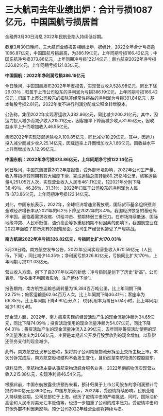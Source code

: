 # 三大航司去年业绩出炉：合计亏损1087亿元，中国国航亏损居首

金融界3月30日消息 2022年民航业陷入持续低谷期。

截至3月30日晚间，三大航司业绩报告相继出炉，据统计，2022全年合计亏损逾1086.87亿元，中国国航亏损最高，为386.19亿元，上年同期亏损166.42亿元；中国东航净亏损373.86亿元，上年同期净亏损122.14亿元；南方航空2022年净亏损326.82亿元，上年同期亏损121.03亿元。

**中国国航：2022年净利润亏损386.19亿元**

今日晚间，中国国航发布2022年年度报告，实现营业收入528.98亿元，同比下降29.03％；归属于上市公司股东的净利润为亏损386.19亿元，上年同期亏损166.42亿元；归属于上市公司股东的扣除非经常性损益的净利润为亏损391.84亿元；基本每股亏损2.81元，2022年度不进行利润分配或公积金转增股本。

公告称，集团2022年实现客运收入382.96亿元，同比减少200.21亿元。其中，因运力投入减少而减少收入215.11亿元，因客座率下降而减少收入31.65亿元，因收益水平上升而增加收入46.55亿元。

集团2022年实现货邮运输收入100.85亿元，同比减少10.29亿元。其中，因运力投入减少而减少收入25.14亿元，因载运率上升而增加收入1.86亿元，因收益水平上升而增加收入12.99亿元。

**中国东航：2022年净亏损373.86亿元，上年同期净亏损122.14亿元**

同日晚间，中国东航披露2022年度报告，受外部环境影响，2022年公司生产量、收入等指标较同期有较大幅度下滑，完成运输总周转量80.25亿吨公里，旅客运输量4,251.05万人次，实现营业收入人民币461.11亿元，较2021年分别下降38.49％、46.26％、31.31％，2022年归属于公司股东的净利润为人民币-373.86亿元，上年同期净亏损122.14亿元。

对此，中国东航表示，2022年，全球经济增速显著放缓，国际货币基金组织预测全球经济增长率从2021年的6.2％下降至2022年的3.4％。我国经济恢复的基础尚不牢固，面临着需求收缩、供给冲击、预期转弱三重压力。在市场持续低迷、国际地缘冲突、人民币贬值、油价高企等多重超预期不利因素的影响下，我国航空业在2022年面临了前所未有的困难局面，公司生产经营也遭受了严峻挑战。

**南方航空2022年净亏损326.82亿元，亏损同比扩大170.03％**

3月28日晚，南方航空发布公告，2022年公司实现营业收入870.59亿元（人民币，下同），同比减少14.35％；净利润亏损326.82亿元，亏损同比扩大170％，上年同期亏损121.03亿元。

营业收入方面，创下了自2011年以来的新低；净亏损则是创下了历史“新高”。公司表示，“受多重不利因素影响，生产整体下滑”。

报告期内，南方航空运输总周转量为16,384百万吨公里，比上年同期下降22.75％；旅客运输量62.64百万人次，比上年同期下降36.41％；客座率为66.35％，比上年同期下降4.90百分点；飞机利用率为每日5.04小时，比上年同期减少1.92小时。

现金流方面，2022年，南方航空实现的经营活动产生的现金流量净额为34.65亿元，同比下降74.09％；投资活动使用的现金流量净额为54.07亿元，同比下降64.31％；筹资活动产生的现金流量净流入2.99亿元，去年同期筹资活动使用的现金流量净流出为21.68亿元，主要是本期非公开发行股票收到的现金增加，以及偿还债务支付的现金减少。

此外，南方航空还发布公告称，拟将其子公司南航物流分拆至上交所主板上市。本次分拆完成后，南方航空股权结构不会发生变化，且仍然是南航物流的控股股东。

资料显示，南航物流主要从事航空物流综合服务业务。2022年南航物流实现营业收入215.38亿元，实现净利润46.54亿元。

根据此前，中国东航披露业绩预告来看，预计归属于上市公司股东的净利润预计亏损约360亿元至390亿元。中国东航表示，2022年，受疫情持续影响，民航业陷入持续低谷期。公司总部位于上海，经历了疫情冲击的严峻挑战，同时，国际油价高企和人民币对美元汇率贬值等，也进一步加重了公司的成本压力。受疫情冲击和其他外部不利因素影响，预计公司2022年经营业绩将持续亏损。

